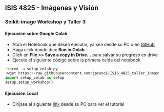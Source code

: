 ## **ISIS 4825 - Imágenes y Visión**
### **Scikit-image Workshop y Taller 3**
#### **Ejecución sobre Google Colab**
- Abra el Notebook que desea ejecutar, ya sea desde su PC o en [GitHub](https://github.com/jpcano1/ISIS_4825_taller_3.git)
- Haga click donde dice **Run in Colab**
- Click en **File >> Save a copy in Drive...** para salvar su progreso en drive
- Ejecute el siguiente código sobre la primera celda del notebook
```python
!shred -u setup_colab.py
!wget https://raw.githubusercontent.com/jpcano1/ISIS_4825_taller_3/master/setup_colab.py
import setup_colab as setup
setup.setup_workshop()
```

#### **Ejecución Local**
- Diríjase al siguiente [link](https://janakiev.com/blog/jupyter-virtual-envs/) desde su PC para ver el tutorial